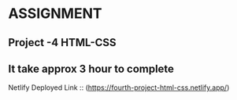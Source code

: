 # ASSIGNMENT

 ##  Project -4 HTML-CSS

 ## It take approx 3 hour to complete

 Netlify Deployed Link :: (https://fourth-project-html-css.netlify.app/)